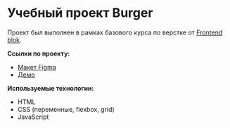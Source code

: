 # Учебный проект Burger 
Проект был выполнен в рамках базового курса по верстке от [Frontend blok](https://frontendblok.com/).

**Ссылки по проекту:**
- [Макет Figma](https://www.figma.com/design/8muxUNt1PwGH5byQR6LZG8/Burgers-Menu-Responsive?node-id=0-1&t=NzhCNFAEEiLMCLBP-1)
- [Демо](https://antonrash.github.io/FrontendBlok-Module01-Burger)

**Используемые технологии:**
- HTML
- CSS (переменные, flexbox, grid)
- JavaScript